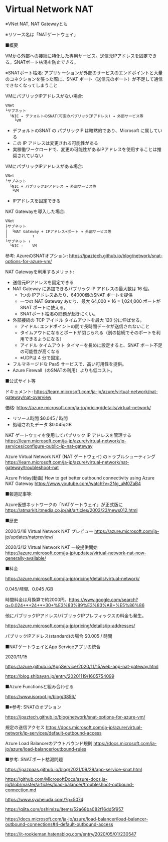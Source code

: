 # Virtual Network NAT

※VNet NAT, NAT Gatewayとも

※リソース名は「NATゲートウェイ」

■概要

VMから外部への接続に特化した専用サービス。送信元IPアドレスを固定できる。SNATポート枯渇を防止できる。

※SNATポート枯渇: アプリケーションが外部のサービスのエンドポイントと大量のコネクションを張った際に、SNAT ポート（送信元のポート）が不足して通信できなくなってしまうこと

VMにパブリックIPアドレスがない場合:
```
VNet
└サブネット
  └NIC → デフォルトのSNAT(可変のパブリックIPアドレス) → 外部サービス等
    └VM
```

- デフォルトのSNAT の パブリックIP は暗黙的であり、Microsoft に属している
- この IP アドレスは変更される可能性がある
- 実稼働ワークロードで、変更の可能性があるIPアドレスを使用することは推奨されていない

VMにパブリックIPアドレスがある場合:

```
VNet
└サブネット
  └NIC + パブリックIPアドレス → 外部サービス等
   └VM
```

- IPアドレスを固定できる

NAT Gatewayを導入した場合:
```
VNet
├サブネット
│  └NAT Gateway + IPアドレス+ポート → 外部サービス等
│           ↑
└サブネット ↑
  └NIC -    VM
```

参考: AzureのSNATオプション: https://jpaztech.github.io/blog/network/snat-options-for-azure-vm/

NAT Gatewayを利用するメリット:
- 送信元IPアドレスを固定できる
- NAT Gateway に追加できるパブリック IP アドレスの最大数は 16 個。
  - 1つの IPアドレスあたり、64000個のSNAT ポートを提供
  - 一つの NAT Gateway あたり、最大 64,000 * 16 = 1,024,000 ポートが SNAT ポートに使える。
  - SNATポート枯渇の問題が起きにくい。
- 外部接続の TCP アイドル タイムアウトを最大 120 分に伸ばせる。
  - アイドル: エンドポイントの間で長時間データが送信されないこと
  - タイムアウトになるとポートが閉じられる（別の接続でそのポートを利用できるようになる）
  - アイドル タイムアウト タイマーを長めに設定すると、SNAT ポート不足の可能性が高くなる
  - ※UDPは 4 分で固定。
- フルマネージドな PaaS サービスで、高い可用性を提供。
- Azure Firewall（のSNATの利用）よりも低コスト。

■公式サイト等

ドキュメント:
https://learn.microsoft.com/ja-jp/azure/virtual-network/nat-gateway/nat-overview

価格:
https://azure.microsoft.com/ja-jp/pricing/details/virtual-network/

- リソース時間 $0.045 / 時間
- 処理されたデータ $0.045/GB

NAT ゲートウェイを使用してパブリック IP アドレスを管理する
https://learn.microsoft.com/ja-jp/azure/virtual-network/ip-services/configure-public-ip-nat-gateway

Azure Virtual Network NAT (NAT ゲートウェイ) のトラブルシューティング
https://learn.microsoft.com/ja-jp/azure/virtual-network/nat-gateway/troubleshoot-nat

Azure Friday(動画) How to get better outbound connectivity using Azure NAT Gateway
https://www.youtube.com/watch?v=2Ng_uM0ZaB4

■報道記事等:

Azure仮想ネットワークの「NATゲートウェイ」が正式版に
https://atmarkit.itmedia.co.jp/ait/articles/2003/23/news012.html

■歴史

2020/2/18 Virtual Network NAT プレビュー
https://azure.microsoft.com/ja-jp/updates/natpreview/

2020/3/12 Virtual Network NAT 一般提供開始
https://azure.microsoft.com/ja-jp/updates/virtual-network-nat-now-generally-available/



■料金

https://azure.microsoft.com/ja-jp/pricing/details/virtual-network/

$0.045 / 時間、$0.045 /GB

時間料金は月換算で約2000円。https://www.google.com/search?q=0.024+*+24+*+30+%E3%83%89%E3%83%AB+%E5%86%86

他にパブリックIPアドレス/パブリックIPプレフィックスの料金も発生。

https://azure.microsoft.com/ja-jp/pricing/details/ip-addresses/

パブリックIPアドレス(standard)の場合 $0.005 / 時間


■NATゲートウェイとApp Serviceアプリの統合

2020/11/15

https://azure.github.io/AppService/2020/11/15/web-app-nat-gateway.html

https://blog.shibayan.jp/entry/20201119/1605754099


■Azure Functionsと組み合わせる

https://www.isoroot.jp/blog/3856/

■※参考: SNATのオプション

https://jpaztech.github.io/blog/network/snat-options-for-azure-vm/

規定の送信アクセス
https://docs.microsoft.com/ja-jp/azure/virtual-network/ip-services/default-outbound-access

Azure Load Balancerのアウトバウンド規則
https://docs.microsoft.com/ja-jp/azure/load-balancer/outbound-rules

■参考: SNATポート枯渇問題

https://jpazpaas.github.io/blog/2021/09/29/app-service-snat.html

https://github.com/MicrosoftDocs/azure-docs.ja-jp/blob/master/articles/load-balancer/troubleshoot-outbound-connection.md

https://www.syuheiuda.com/?p=5074

https://qiita.com/oshimizu/items/52a68ba082f16dd5f957

https://docs.microsoft.com/ja-jp/azure/load-balancer/load-balancer-outbound-connections#4-default-outbound-access

https://it-rookieman.hatenablog.com/entry/2020/05/01/230547
